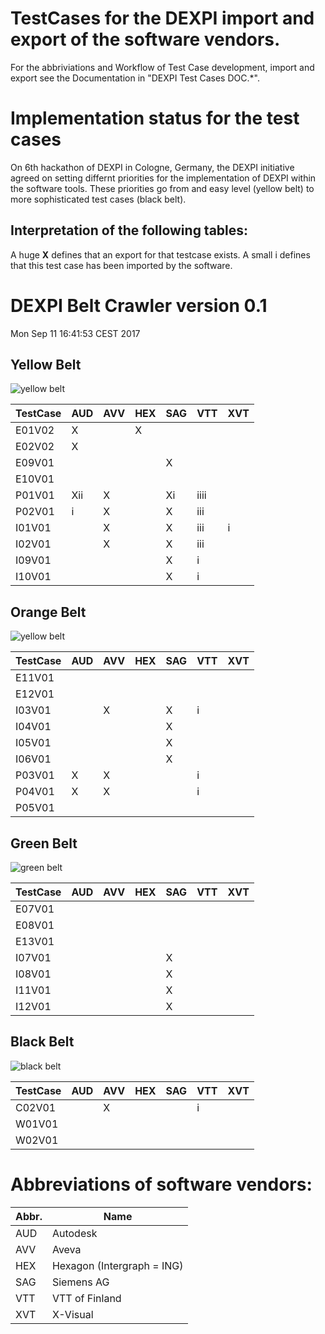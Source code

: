 # TestCases for the DEXPI import and export of the software vendors. 


For the abbriviations and Workflow of Test Case development, import and export see the Documentation in  "DEXPI Test Cases DOC.*".

# Implementation status for the test cases
On 6th hackathon of DEXPI in Cologne, Germany, the DEXPI initiative agreed on setting differnt priorities for the implementation of DEXPI within the software tools. These priorities go from and easy level (yellow belt) to more sophisticated test cases (black belt).

## Interpretation of the following tables: 
A huge **X** defines that an export for that testcase exists. 
A small i defines that this test case has been imported by the software. 

# DEXPI Belt Crawler version 0.1
Mon Sep 11 16:41:53 CEST 2017
## Yellow Belt
![yellow belt](https://upload.wikimedia.org/wikipedia/commons/thumb/2/25/BJJ_Yellow_Belt.svg/200px-BJJ_Yellow_Belt.svg.png)

TestCase |AUD|      AVV|      HEX|      SAG|      VTT|      XVT|      
---       |---      |---      |---      |---      |---      |---      
E01V02|   X|        |         X|        |         |         |         
E02V02|   X|        |         |         |         |         |         
E09V01|   |         |         |         X|        |         |         
E10V01|   |         |         |         |         |         |         
P01V01|   Xii|      X|        |         Xi|       iiii|     |         
P02V01|   i|        X|        |         X|        iii|      |         
I01V01|   |         X|        |         X|        iii|      i|        
I02V01|   |         X|        |         X|        iii|      |         
I09V01|   |         |         |         X|        i|        |         
I10V01|   |         |         |         X|        i|        |         

## Orange Belt
![yellow belt](https://upload.wikimedia.org/wikipedia/commons/thumb/8/83/BJJ_Orange_Belt.svg/200px-BJJ_Orange_Belt.svg.png)

TestCase |AUD|      AVV|      HEX|      SAG|      VTT|      XVT|      
---       |---      |---      |---      |---      |---      |---      
E11V01|   |         |         |         |         |         |         
E12V01|   |         |         |         |         |         |         
I03V01|   |         X|        |         X|        i|        |         
I04V01|   |         |         |         X|        |         |         
I05V01|   |         |         |         X|        |         |         
I06V01|   |         |         |         X|        |         |         
P03V01|   X|        X|        |         |         i|        |         
P04V01|   X|        X|        |         |         i|        |         
P05V01|   |         |         |         |         |         |         

## Green Belt
![green belt](https://upload.wikimedia.org/wikipedia/commons/thumb/a/a4/BJJ_Green_Belt.svg/200px-BJJ_Green_Belt.svg.png)

TestCase |AUD|      AVV|      HEX|      SAG|      VTT|      XVT|      
---       |---      |---      |---      |---      |---      |---      
E07V01|   |         |         |         |         |         |         
E08V01|   |         |         |         |         |         |         
E13V01|   |         |         |         |         |         |         
I07V01|   |         |         |         X|        |         |         
I08V01|   |         |         |         X|        |         |         
I11V01|   |         |         |         X|        |         |         
I12V01|   |         |         |         X|        |         |         

## Black Belt
![black belt](https://upload.wikimedia.org/wikipedia/commons/thumb/6/63/BJJ_Grey_Belt.svg/200px-BJJ_Grey_Belt.svg.png)

TestCase |AUD|      AVV|      HEX|      SAG|      VTT|      XVT|      
---       |---      |---      |---      |---      |---      |---      
C02V01|   |         X|        |         |         i|        |         
W01V01|   |         |         |         |         |         |         
W02V01|   |         |         |         |         |         |         




# Abbreviations of software vendors: 
Abbr. | Name
---|---
AUD | Autodesk
AVV | Aveva
HEX | Hexagon (Intergraph = ING)
SAG | Siemens AG
VTT | VTT of Finland
XVT | X-Visual

